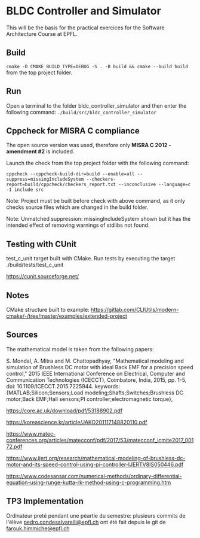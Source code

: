 # BLDC Controller and Simulator

This will be the basis for the practical exercices for the Software Architecture Course at EPFL.

## Build

```cmake -D CMAKE_BUILD_TYPE=DEBUG -S . -B build && cmake --build build``` from the top project folder.

## Run

Open a terminal to the folder bldc_controller_simulator and then enter the following command:
```./build/src/bldc_controller_simulator```

## Cppcheck for MISRA C compliance

The open source version was used, therefore only **MISRA C 2012 - amendment #2** is included.

Launch the check from the top project folder with the following command:

```cppcheck --cppcheck-build-dir=build --enable=all --suppress=missingIncludeSystem --checkers-report=build/cppcheck/checkers_report.txt --inconclusive --language=c -I include src```

Note: Project must be built before check with above command, as it only checks source files which are changed in the build folder.

Note: Unmatched suppression: missingIncludeSystem shown but it has the intended effect of removing warnings of stdlibs not found.

## Testing with CUnit

test_c_unit target built with CMake. Run tests by executing the target ./build/tests/test_c_unit

https://cunit.sourceforge.net/


## Notes

CMake structure built to example: https://gitlab.com/CLIUtils/modern-cmake/-/tree/master/examples/extended-project


## Sources

The mathematical model is taken from the following papers:

S. Mondal, A. Mitra and M. Chattopadhyay, "Mathematical modeling and simulation of Brushless DC motor with ideal Back EMF for a precision speed control," 2015 IEEE International Conference on Electrical, Computer and Communication Technologies (ICECCT), Coimbatore, India, 2015, pp. 1-5, doi: 10.1109/ICECCT.2015.7225944. keywords: {MATLAB;Silicon;Sensors;Load modeling;Shafts;Switches;Brushless DC motor;Back EMF;Hall sensors;PI controller;electromagnetic torque},

https://core.ac.uk/download/pdf/53188902.pdf

https://koreascience.kr/article/JAKO201117148820110.pdf

https://www.matec-conferences.org/articles/matecconf/pdf/2017/53/matecconf_icmite2017_00172.pdf

https://www.ijert.org/research/mathematical-modeling-of-brushless-dc-motor-and-its-speed-control-using-pi-controller-IJERTV8IS050446.pdf

https://www.codesansar.com/numerical-methods/ordinary-differential-equation-using-runge-kutta-rk-method-using-c-programming.htm

## TP3 Implementation

Ordinateur preté pendant une pèartie du semestre: plusieurs commits de l'élève pedro.condesalvarelli@epfl.ch ont été fait depuis le git de farouk.himmiche@epfl.ch